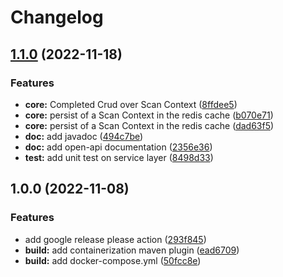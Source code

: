 # Changelog

## [1.1.0](https://github.com/dmgiangi/spring-redis-caching/compare/v1.0.0...v1.1.0) (2022-11-18)


### Features

* **core:** Completed Crud over Scan Context ([8ffdee5](https://github.com/dmgiangi/spring-redis-caching/commit/8ffdee5694263d18ba09bf9c67c6929a25de79f0))
* **core:** persist of a Scan Context in the redis cache ([b070e71](https://github.com/dmgiangi/spring-redis-caching/commit/b070e71fd1d1575bae16db77ef568d8efc677b54))
* **core:** persist of a Scan Context in the redis cache ([dad63f5](https://github.com/dmgiangi/spring-redis-caching/commit/dad63f520b38d88c1da94e876289b93d2d622977))
* **doc:** add javadoc ([494c7be](https://github.com/dmgiangi/spring-redis-caching/commit/494c7be160f32ebbf13c9c75638b73ac910084a9))
* **doc:** add open-api documentation ([2356e36](https://github.com/dmgiangi/spring-redis-caching/commit/2356e3662f8524ebdda6756c794309a78398dfb3))
* **test:** add unit test on service layer ([8498d33](https://github.com/dmgiangi/spring-redis-caching/commit/8498d3311f200ef482a966d75c84861b986220a8))

## 1.0.0 (2022-11-08)


### Features

* add google release please action ([293f845](https://github.com/dmgiangi/spring-redis-caching/commit/293f8458642e159dd94dedfce8e98e9f1f7760c3))
* **build:** add containerization maven plugin ([ead6709](https://github.com/dmgiangi/spring-redis-caching/commit/ead67095256b0dd32860a85d13c673c81bb9ecfa))
* **build:** add docker-compose.yml ([50fcc8e](https://github.com/dmgiangi/spring-redis-caching/commit/50fcc8e62812d413d513d3e485161cfd6acbdeb7))
